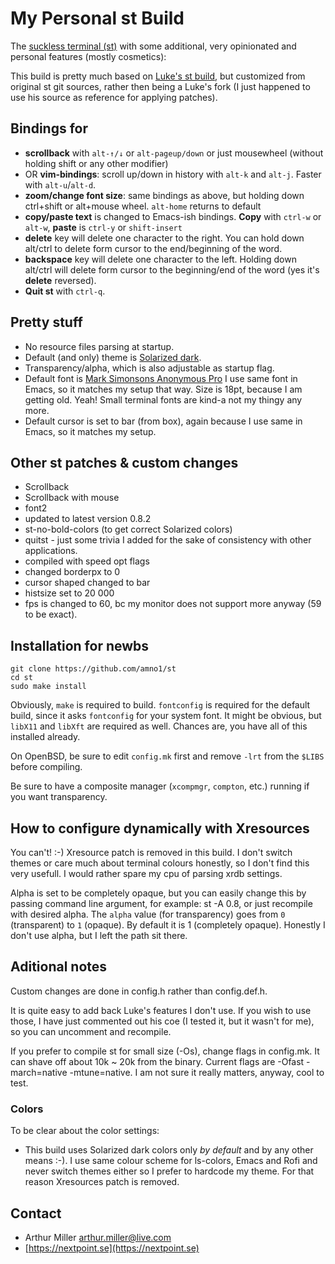 # My Personal st Build

The [suckless terminal (st)](https://st.suckless.org/) with some additional, very opinionated and personal features (mostly cosmetics):

This build is pretty much based on [Luke's st
build](https://github.com/LukeSmithxyz/st), but customized from original st git
sources, rather then being a Luke's fork (I just happened to use his source as
reference for applying patches).
## Bindings for

+ **scrollback** with `alt-↑/↓` or `alt-pageup/down` or just mousewheel (without holding shift or any other modifier)
+ OR **vim-bindings**: scroll up/down in history with `alt-k` and `alt-j`. Faster with `alt-u`/`alt-d`.
+ **zoom/change font size**: same bindings as above, but holding down ctrl+shift or alt+mouse wheel. `alt-home` returns to default
+ **copy/paste text** is changed to Emacs-ish bindings. **Copy** with `ctrl-w` or `alt-w`, **paste** is `ctrl-y` or `shift-insert`
+ **delete** key will delete one character to the right. You can hold down alt/ctrl to delete form cursor to the end/beginning of the word.
+ **backspace** key will delete one character to the left. Holding down alt/ctrl will delete form cursor to the beginning/end of the word (yes it's **delete** reversed).
+ **Quit st** with `ctrl-q`.

## Pretty stuff

+ No resource files parsing at startup.
+ Default (and only) theme is [Solarized dark](https://ethanschoonover.com/solarized/).
+ Transparency/alpha, which is also adjustable as startup flag.
+ Default font is [Mark Simonsons Anonymous Pro](https://www.marksimonson.com/fonts/view/anonymous-pro)
  I use same font in Emacs, so it matches my setup that way. Size is 18pt, because I am getting old. Yeah! Small terminal
  fonts are kind-a not my thingy any more.
+ Default cursor is set to bar (from box), again because I use same in Emacs, so it matches my setup.

## Other st patches & custom changes

+ Scrollback
+ Scrollback with mouse
+ font2
+ updated to latest version 0.8.2
+ st-no-bold-colors (to get correct Solarized colors)
+ quitst - just some trivia I added for the sake of consistency with other applications.
+ compiled with speed opt flags
+ changed borderpx to 0
+ cursor shaped changed to bar
+ histsize set to 20 000
+ fps is changed to 60, bc my monitor does not support more anyway (59 to be exact).

## Installation for newbs

```
git clone https://github.com/amno1/st
cd st
sudo make install
```

Obviously, `make` is required to build. `fontconfig` is required for the default
build, since it asks `fontconfig` for your system font. It might be
obvious, but `libX11` and `libXft` are required as well. Chances are, you have
all of this installed already.

On OpenBSD, be sure to edit `config.mk` first and remove `-lrt` from the `$LIBS`
before compiling.

Be sure to have a composite manager (`xcompmgr`, `compton`, etc.) running if you
want transparency.

## How to configure dynamically with Xresources

You can't! :-) Xresource patch is removed in this build. I don't switch
themes or care much about terminal colours honestly, so I don't find this very
usefull. I would rather spare my cpu of parsing xrdb settings.

Alpha is set to be completely opaque, but you can easily change this by passing
command line argument, for example: st -A 0.8, or just recompile with desired alpha.
The `alpha` value (for transparency) goes from `0` (transparent) to `1`
(opaque). By default it is 1 (completely opaque). Honestly I don't use alpha,
but I left the path sit there.

## Aditional notes

Custom changes are done in config.h rather than config.def.h.

It is quite easy to add back Luke's features I don't use. If you wish to use those,
I have just commented out his coe (I tested it, but it wasn't for me), so you
can uncomment and recompile.

If you prefer to compile st for small size (-Os), change flags in config.mk. It
can shave off about 10k ~ 20k from the binary. Current flags are -Ofast -march=native -mtune=native.
I am not sure it really matters, anyway, cool to test.

### Colors

To be clear about the color settings:

- This build uses Solarized dark colors only *by default* and by any other means
  :-). I use same colour scheme for ls-colors, Emacs and Rofi and never switch
  themes either so I prefer to hardcode my theme. For that reason Xresources
  patch is removed.

## Contact

- Arthur Miller <arthur.miller@live.com>
- [https://nextpoint.se](https://nextpoint.se)
